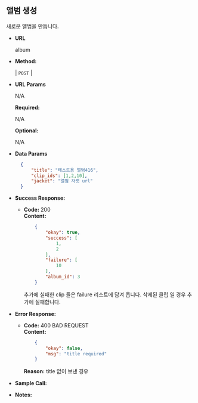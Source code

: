 **앨범 생성**
----
  새로운 앨범을 만듭니다.

* **URL**

  album

* **Method:**
  
  | `POST` |
  
*  **URL Params**
    
    N/A

   **Required:**
 
   N/A

   **Optional:**
 
   N/A

* **Data Params**

    ```json
      {
          "title": "테스트용 앨범416",
          "clip_ids": [1,2,10],
          "jacket": "앨범 자켓 url"
      }
    ```

* **Success Response:**
  
  * **Code:** 200 <br />
    **Content:** 
    ```json
        {
            "okay": true,
            "success": [
                1,
                2
            ],
            "failure": [
                10
            ],
            "album_id": 3
        }
    ```
    추가에 실패한 clip 들은 failure 리스트에 담겨 옵니다.
    삭제된 클립 일 경우 추가에 실패합니다.
 
* **Error Response:**

  * **Code:** 400 BAD REQUEST <br />
    **Content:** 
    ```json
        {
            "okay": false,
            "msg": "title required"
        }
    ```
    **Reason:** title 없이 보낸 경우

* **Sample Call:**

* **Notes:**
